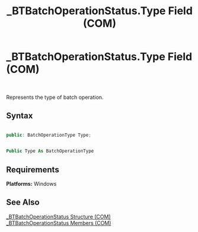 ﻿---
title: _BTBatchOperationStatus.Type Field (COM)
TOCTitle: _BTBatchOperationStatus.Type Field (COM)
ms:assetid: 8e1a6ddd-9460-41fb-854f-b6044f934b41
ms:mtpsurl: https://msdn.microsoft.com/en-us/library/Aa561327(v=BTS.80)
ms:contentKeyID: 51529619
ms.date: 08/30/2017
mtps_version: v=BTS.80
dev_langs:
- c++
- vb
---

# \_BTBatchOperationStatus.Type Field (COM)

 

Represents the type of batch operation.

## Syntax

``` c++
  
public: BatchOperationType Type;  
```

``` vb
  
Public Type As BatchOperationType  
```

## Requirements

**Platforms:** Windows

## See Also

[\_BTBatchOperationStatus Structure (COM)](btbatchoperationstatus-structure-com.md)  
[\_BTBatchOperationStatus Members (COM)](btbatchoperationstatus-members-com.md)


